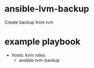 # ansible-lvm-backup
Create backup from lvm
# example playbook
- hosts: kvm
  roles:
    - ansible-lvm-backup
